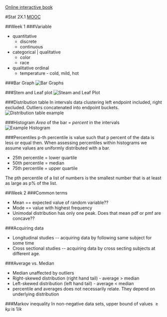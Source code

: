 [Online interactive book](http://www.stat.berkeley.edu/~stark/SticiGui/index.htm)

#Stat 2X.1
[MOOC](https://www.edx.org/course/introduction-statistics-descriptive-uc-berkeleyx-stat2-1x)

##Week 1
###Variable
* quantitative
	* discrete
	* continuous
* categorical | qualitative
	* color
	* race
* qualitative ordinal
	* temperature - cold, mild, hot

###Bar Graph
![Bar Graphs](http://getwordwall.com/Attachments/Screenshots/Play/bar-graph.png)

###Stem and Leaf plot
![Steam and Leaf Plot](http://www.mathatube.com/images/stem_ans_leaaf_plot-008.jpg)

###Distribution table
In intervals data clustering left endpoint included, right excluded. Outliers concatenated into endpoint buckets.
![Distribution table example](http://www.kwiznet.com/px/homes/i/Math_Contest_Prep/stat_freqtable3.gif)

###Histogram
*Area* of the bar = *percent* in the intervals
![Example Histogram](http://upload.wikimedia.org/wikipedia/commons/thumb/5/53/Cumulative_vs_normal_histogram.svg/2000px-Cumulative_vs_normal_histogram.svg.png)

###Percentiles
p-th percentile is value such that p percent of the data is less or equal then. When assessing percentiles within histograms we assume values are uniformly distributed with a bar.
* 25th percentile = lower quartile
* 50th percentile = median
* 75th percentile = upper quartile

The pth percentile of a list of numbers is the smallest number that is at
least as large as p% of the list.

##Week 2
###Common terms
* Mean == expected value of random variable??
* Mode == value with highest frequency
* Unimodal distribution has only one peak. Does that mean pdf or pmf are concave??

###Acquiring data
* Longitudinal studies -- acquiring data by following same subject for some time
* Cross sectional studies -- acquiring data by cross secting subjects at different age.

###Average vs. Median
* Median unaffected by outliers
* Right-skewed distribution (right hand tail) - average > median
* Left-skewed distribution (left hand tail)   - average < median
* percentile and averages does not necessarily relate. They depend on underlying distribution

###Markov inequality
In non-negative data sets, upper bound of values $\ge k\mu$ is $1/k$
